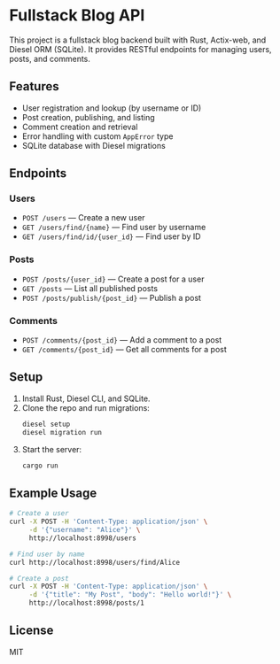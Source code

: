 # Fullstack Blog API

This project is a fullstack blog backend built with Rust, Actix-web, and Diesel ORM (SQLite). It provides RESTful endpoints for managing users, posts, and comments.

## Features
- User registration and lookup (by username or ID)
- Post creation, publishing, and listing
- Comment creation and retrieval
- Error handling with custom `AppError` type
- SQLite database with Diesel migrations

## Endpoints
### Users
- `POST /users` — Create a new user
- `GET /users/find/{name}` — Find user by username
- `GET /users/find/id/{user_id}` — Find user by ID

### Posts
- `POST /posts/{user_id}` — Create a post for a user
- `GET /posts` — List all published posts
- `POST /posts/publish/{post_id}` — Publish a post

### Comments
- `POST /comments/{post_id}` — Add a comment to a post
- `GET /comments/{post_id}` — Get all comments for a post

## Setup
1. Install Rust, Diesel CLI, and SQLite.
2. Clone the repo and run migrations:
   ```bash
   diesel setup
   diesel migration run
   ```
3. Start the server:
   ```bash
   cargo run
   ```

## Example Usage
```bash
# Create a user
curl -X POST -H 'Content-Type: application/json' \
     -d '{"username": "Alice"}' \
     http://localhost:8998/users

# Find user by name
curl http://localhost:8998/users/find/Alice

# Create a post
curl -X POST -H 'Content-Type: application/json' \
     -d '{"title": "My Post", "body": "Hello world!"}' \
     http://localhost:8998/posts/1
```

## License
MIT
